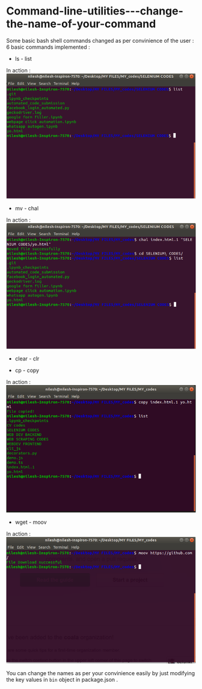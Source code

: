 # Command-line-utilities---change-the-name-of-your-command
Some basic bash shell commands changed as per convinience of the user :
6 basic commands implemented :
- ls - list

In action :<br> <img src = "https://github.com/nileshpatra/Command-line-utilities---change-the-name-of-your-command/blob/master/images/ls_command.png">
- mv - chal

In action : <br><img src = "https://github.com/nileshpatra/Command-line-utilities---change-the-name-of-your-command/blob/master/images/mv_command.png">
- clear - clr

- cp - copy

In action : <br><img src = "https://github.com/nileshpatra/Command-line-utilities---change-the-name-of-your-command/blob/master/images/copy_file.png">
- wget - moov

In action : <br><img src = "https://github.com/nileshpatra/Command-line-utilities---change-the-name-of-your-command/blob/master/images/wget_command.png">

You can change the names as per your convinience easily by just modifying the key values in ```bin``` object in package.json .
